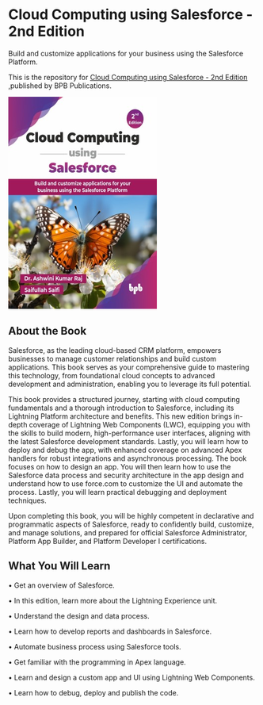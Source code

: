# Cloud Computing using Salesforce - 2nd Edition

Build and customize applications for your business using the Salesforce Platform.

This is the repository for [Cloud Computing using Salesforce - 2nd Edition
](https://bpbonline.com/products/cloud-computing-using-salesforce-2nd-edition?variant=44713138061512),published by BPB Publications.

<img src="9789365894592.jpg">

## About the Book
Salesforce, as the leading cloud-based CRM platform, empowers businesses to manage customer relationships and build custom applications. This book serves as your comprehensive guide to mastering this technology, from foundational cloud concepts to advanced development and administration, enabling you to leverage its full potential.

This book provides a structured journey, starting with cloud computing fundamentals and a thorough introduction to Salesforce, including its Lightning Platform architecture and benefits. This new edition brings in-depth coverage of Lightning Web Components (LWC), equipping you with the skills to build modern, high-performance user interfaces, aligning with the latest Salesforce development standards. Lastly, you will learn how to deploy and debug the app, with enhanced coverage on advanced Apex handlers for robust integrations and asynchronous processing. The book focuses on how to design an app. You will then learn how to use the Salesforce data process and security architecture in the app design and understand how to use force.com to customize the UI and automate the process. Lastly, you will learn practical debugging and deployment techniques.

Upon completing this book, you will be highly competent in declarative and programmatic aspects of Salesforce, ready to confidently build, customize, and manage solutions, and prepared for official Salesforce Administrator, Platform App Builder, and Platform Developer I certifications.

## What You Will Learn
• Get an overview of Salesforce.

• In this edition, learn more about the Lightning Experience unit.

• Understand the design and data process.

• Learn how to develop reports and dashboards in Salesforce.

• Automate business process using Salesforce tools. 

• ⁠Get familiar with the programming in Apex language.

• ⁠Learn and design a custom app and UI using Lightning Web Components.

• ⁠Learn how to debug, deploy and publish the code.
